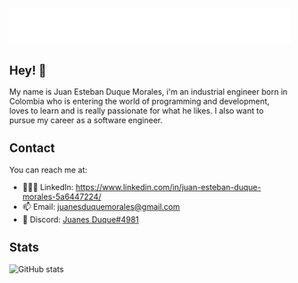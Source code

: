 <h1 align="center">
  <img src="https://github.com/Juanesduque1/Juanesduque1/blob/2efed938984b92b11c6780eb9b2c489ab7331750/name.svg" alt="Juan Esteban Duque" />
</h1>

## Hey! 👋

My name is Juan Esteban Duque Morales, i'm an industrial engineer born in Colombia who is entering the world of programming and development, loves to learn and is really passionate for what he likes. I also want to pursue my career as a software engineer.

## Contact

You can reach me at:
- 👨🏻‍💻 LinkedIn: https://www.linkedin.com/in/juan-esteban-duque-morales-5a6447224/
- 📫 Email: juanesduquemorales@gmail.com
- 🤖 Discord: [Juanes Duque#4981](./)

## Stats 
  ![GitHub stats](https://github-readme-stats.vercel.app/api?username=Juanesduque1&show_icons=true&bg_color=000000&text_color=B9B8B7&icon_color=5345DE&title_color=FFFFFF&border_color=111A7A)
